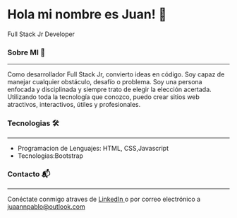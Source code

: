 # Hola mi nombre es  Juan! 👋 
Full Stack Jr Developer

### Sobre MI 🚀
------------
Como desarrollador Full Stack Jr, convierto ideas en código. Soy capaz de manejar cualquier obstáculo, desafío o problema. Soy una persona enfocada y disciplinada y siempre trato de elegir la elección acertada. Utilizando toda la tecnología que conozco, puedo crear sitios web atractivos, interactivos, útiles y profesionales.
### Tecnologias 🛠️

------------

- Programacion de Lenguajes: HTML, CSS,Javascript
- Tecnologias:Bootstrap

### Contacto 📬

------------
Conéctate conmigo atraves de <a href="https://www.linkedin.com/in/juan-pablo-lopez-860b74285/">LinkedIn </a> o por correo electrónico a juaannpablo@outlook.com
